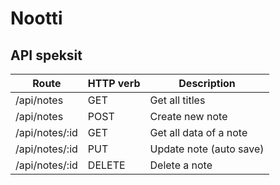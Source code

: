 # Nootti

## API speksit


| Route          | HTTP verb | Description |
| -----          | --------- | ----------- |
| /api/notes     | GET  | Get all titles |
| /api/notes     | POST | Create new note |
| /api/notes/:id | GET  | Get all data of a note |
| /api/notes/:id | PUT  | Update note (auto save) |
| /api/notes/:id | DELETE | Delete a note |

